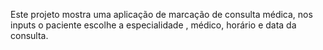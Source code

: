 Este projeto mostra uma aplicação de marcação de consulta médica, nos inputs o paciente escolhe a especialidade , médico, horário e data da consulta.
